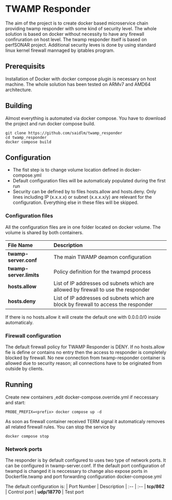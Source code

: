 # TWAMP Responder
The aim of the project is to create docker based microservice chain providing twamp responder with some kind of security level. 
The whole solution is based on docker without necessity to have any firewall confiruration on host level.
The twamp responder itself is based on perfSONAR project. Additional security leves is done by using standard linux kernel firewall mannaged by iptables program.

## Prerequisits
Installation of Docker with docker compose plugin is necessary on host machine.
The whole solution has been tested on ARMv7 and AMD64 architecture.

## Building
Almost everything is automated via docker compose. You have to download the project and run docker compose build.
```
git clone https://github.com/saidlm/twamp_responder
cd twamp_responder
docker compose build
```

## Configuration
* The fist step is to change volume location defined in docker-compose.yml
* Default configuration files will be automaticaly populated during the first run 
* Security can be defined by to files hosts.allow and hosts.deny. Only lines including IP (x.x.x.x) or subnet (x.x.x.x/y) are relevant for the configuration. Everything else in these files will be skipped. 

### Configuration files
All the configuration files are in one folder located on docker volume. The volume is shared by both containers.

| File Name | Description 
| :-- | :--
| **twamp-server.conf** | The main TWAMP deamon configuration
| **twamp-server.limits** | Policy definition for the twampd process
| **hosts.allow** | List of IP addresses od subnets which are allowed by firewall to use the responder
| **hosts.deny** | List of IP addresses od subnets which are block by firewall to access the responder

If there is no hosts.allow it will create the default one with 0.0.0.0/0 inside automaticaly.

### Firewall configuration
The default firewall policy for TWAMP Responder is DENY. If no hosts.allow fie is define or contains no entry then the access to responder is completely blocked by firewall. No new connection from twamp-responder container is allowed due to security reason; all connections have to be originated from outside by clients.

## Running
Create new containers ,edit docker-compose.override.yml if neccessary and start:
```
PROBE_PREFIX=<prefix> docker compose up -d
```
As soon as firewall container received TERM signal it automaticaly removes all related firewall rules. You can stop the service by
```
docker compose stop
```

### Network ports
The responder is by default configured to uses two type of network ports. It can be configured in twamp-server.conf. If the default port configuration of twampd is changed it is neccessary to change also expose ports in Dockerfile.twamp and port forwarding configuration docker-compose.yml

The default configuration is:
| Port Number | Description
| :-- | :--
| **tcp/862** | Control port
| **udp/18770** | Test port
